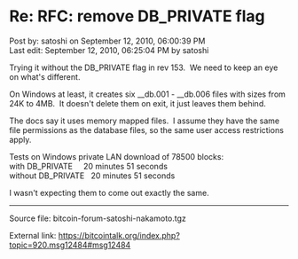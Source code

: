 # Re: RFC: remove DB_PRIVATE flag

Post by: satoshi on September 12, 2010, 06:00:39 PM<br>
Last edit: September 12, 2010, 06:25:04 PM by satoshi

Trying it without the DB\_PRIVATE flag in rev 153. &nbsp;We need to keep an eye on what's different.

On Windows at least, it creates six \_\_db.001 - \_\_db.006 files with sizes from 24K to 4MB. &nbsp;It doesn't delete them on exit, it just leaves them behind.

The docs say it uses memory mapped files. &nbsp;I assume they have the same file permissions as the database files, so the same user access restrictions apply.

Tests on Windows private LAN download of 78500 blocks:<br>
with DB\_PRIVATE &nbsp;&nbsp;&nbsp;&nbsp;20 minutes 51 seconds<br>
without DB\_PRIVATE &nbsp;&nbsp;20 minutes 51 seconds

I wasn't expecting them to come out exactly the same.

---

Source file: bitcoin-forum-satoshi-nakamoto.tgz

External link: https://bitcointalk.org/index.php?topic=920.msg12484#msg12484

